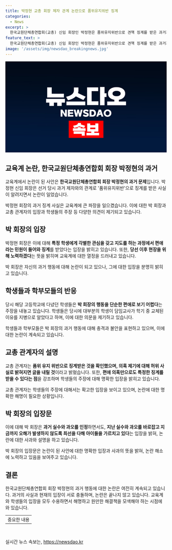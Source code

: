 ```yaml
---
title: 박정현 교총 회장 제자 관계 논란으로 품위유지위반 징계
categories:
  - News
excerpt: >
  한국교원단체총연합회(교총) 신임 회장인 박정현은 품위유지위반으로 견책 징계를 받은 과거가 알려지며 논란이 일고 있다. 교총 선거과정에서 성비위 의혹도 불거졌지만, 박 회장은 편애 민원에 대해 해명했고, 선거분과위원회는 의혹을 자제할 것을 요청했다. 그러나 당시 학생들은 박 회장의 행동을 편애로 보기 어렵다는 주장을 제기했다. 논란에 대해 박 회장은 실수를 인정하고 사과했지만, 부적절한 처신을 제자에게 한 적은 없다고 주장했다.
feature_text: >
  한국교원단체총연합회(교총) 신임 회장인 박정현은 품위유지위반으로 견책 징계를 받은 과거가 알려지며 논란이 일고 있다. 교총 선거과정에서 성비위 의혹도 불거졌지만, 박 회장은 편애 민원에 대해 해명했고, 선거분과위원회는 의혹을 자제할 것을 요청했다. 그러나 당시 학생들은 박 회장의 행동을 편애로 보기 어렵다는 주장을 제기했다. 논란에 대해 박 회장은 실수를 인정하고 사과했지만, 부적절한 처신을 제자에게 한 적은 없다고 주장했다.
image: '/assets/img/newsdao_breakingnews.jpg'
---
```


<p><img src="/assets/img/newsdao_breakingnews.jpg" alt="implanttips 속보" /></p>

<h2 data-ke-size="size26">교육계 논란, 한국교원단체총연합회 회장 박정현의 과거</h2>

<p>교육계에서 논란이 된 사안은 <b>한국교원단체총연합회 회장 박정현의 과거 문제</b>입니다. 박정현 신임 회장은 선거 당시 과거 제자와의 관계로 '품위유지위반'으로 징계를 받은 사실이 알려지면서 논란이 일었습니다.</p>

<p data-ke-size="size16">박정현 회장의 과거 징계 사실은 교육계에 큰 파장을 일으켰습니다. 이에 대한 박 회장과 교총 관계자의 입장과 학생들의 주장 등 다양한 의견이 제기되고 있습니다.</p>

<h2 data-ke-size="size26">박 회장의 입장</h2>

<p>박정현 회장은 이에 대해 <b>특정 학생에게 각별한 관심을 갖고 지도를 하는 과정에서 편애라는 민원이 들어와 징계</b>를 받았다는 입장을 밝히고 있습니다. 또한, <b>당선 이후 현장을 위해 노력하겠다</b>는 뜻을 밝히며 교육계에 대한 열정을 드러내고 있습니다.</p>

<p data-ke-size="size16">박 회장은 자신의 과거 행동에 대해 논란이 되고 있으나, 그에 대한 입장을 분명히 밝히고 있습니다.</p>

<h2 data-ke-size="size26">학생들과 학부모들의 반응</h2>

<p>당시 해당 고등학교에 다녔던 학생들은 <b>박 회장의 행동을 단순한 편애로 보기 어렵다</b>는 주장을 내놓고 있습니다. 학생들은 당시에 대부분의 학생이 담임교사가 학기 중 교체된 이유를 지병으로 알았다고 하며, 이에 대한 의문을 제기하고 있습니다.</p>

<p data-ke-size="size16">학생들과 학부모들은 박 회장의 과거 행동에 대해 충격과 불안을 표현하고 있으며, 이에 대한 논란이 계속되고 있습니다.</p>

<h2 data-ke-size="size26">교총 관계자의 설명</h2>

<p>교총 관계자는 <b>품위 유지 위반으로 징계받은 것을 확인했으며, 의혹 제기에 대해 허위 사실로 밝혀지면 글을 내릴 것</b>이라고 밝혔습니다. 또한, <b>편애 의혹만으로도 특정한 징계를 받을 수 있다는 점</b>을 강조하며 학생들의 주장에 대해 명확한 입장을 밝히고 있습니다.</p>

<p data-ke-size="size16">교총 관계자는 학생들의 주장에 대해서는 확고한 입장을 보이고 있으며, 논란에 대한 명확한 해명이 필요한 상황입니다.</p>

<h2 data-ke-size="size26">박 회장의 입장문</h2>

<p>이에 대해 박 회장은 <b>과거 실수와 과오를 인정</b>하면서도, <b>지난 실수와 과오를 바로잡고 지금까지 오해가 발생하지 않도록 최선을 다해 아이들을 가르치고 있다</b>는 입장을 밝혀, 논란에 대한 사과와 설명을 하고 있습니다.</p>

<p data-ke-size="size16">박 회장의 입장문은 논란이 된 사안에 대한 명확한 입장과 사과의 뜻을 밝혀, 논란 해소에 노력하고 있음을 보여주고 있습니다.</p>

<h2 data-ke-size="size26">결론</h2>

<p>한국교원단체총연합회 회장 박정현의 과거 행동에 대한 논란은 여전히 계속되고 있습니다. 과거의 사실과 현재의 입장이 서로 충돌하며, 논란은 끝나지 않고 있습니다. 교육계와 학생들의 입장을 모두 수용하면서 해명하고 원만한 해결책을 모색해야 하는 시점에 와 있습니다.</p>

<table>
<tbody>
<tr>
<td style="text-align: center;">중요한 내용</td>
</tr>
</tbody>
</table>

<p data-ke-size="size16">&nbsp;</p>
실시간 뉴스 속보는, <a href="https://newsdao.kr" rel="dofollow">https://newsdao.kr</a>


